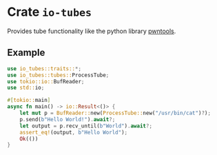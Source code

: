 # Crate `io-tubes`

Provides tube functionality like the python library [pwntools](https://github.com/Gallopsled/pwntools).

## Example
```rust
use io_tubes::traits::*;
use io_tubes::tubes::ProcessTube;
use tokio::io::BufReader;
use std::io;

#[tokio::main]
async fn main() -> io::Result<()> {
    let mut p = BufReader::new(ProcessTube::new("/usr/bin/cat")?);
    p.send(b"Hello World!").await?;
    let output = p.recv_until(b"World").await?;
    assert_eq!(output, b"Hello World");
    Ok(())
}
```
